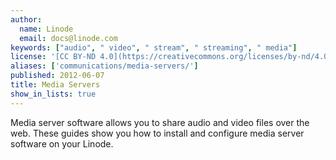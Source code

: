 ```yaml
---
author:
  name: Linode
  email: docs@linode.com
keywords: ["audio", " video", " stream", " streaming", " media"]
license: '[CC BY-ND 4.0](https://creativecommons.org/licenses/by-nd/4.0)'
aliases: ['communications/media-servers/']
published: 2012-06-07
title: Media Servers
show_in_lists: true
---
```


Media server software allows you to share audio and video files over the web. These guides show you how to install and configure media server software on your Linode.

